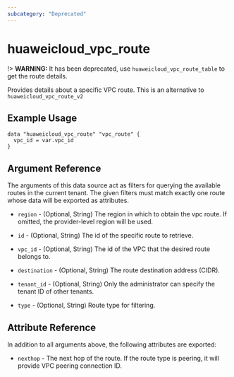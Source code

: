 ```yaml
---
subcategory: "Deprecated"
---
```


# huaweicloud_vpc_route

!> **WARNING:** It has been deprecated, use `huaweicloud_vpc_route_table` to get the route details.

Provides details about a specific VPC route. This is an alternative to `huaweicloud_vpc_route_v2`

## Example Usage

```hcl
data "huaweicloud_vpc_route" "vpc_route" {
  vpc_id = var.vpc_id
}
```

## Argument Reference

The arguments of this data source act as filters for querying the available routes in the current tenant. The given
filters must match exactly one route whose data will be exported as attributes.

* `region` - (Optional, String) The region in which to obtain the vpc route. If omitted, the provider-level region will
  be used.

* `id` - (Optional, String) The id of the specific route to retrieve.

* `vpc_id` - (Optional, String) The id of the VPC that the desired route belongs to.

* `destination` - (Optional, String) The route destination address (CIDR).

* `tenant_id` - (Optional, String) Only the administrator can specify the tenant ID of other tenants.

* `type` - (Optional, String) Route type for filtering.

## Attribute Reference

In addition to all arguments above, the following attributes are exported:

* `nexthop` - The next hop of the route. If the route type is peering, it will provide VPC peering connection ID.
